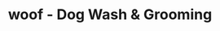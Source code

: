 ---
title: "woof - Dog Wash & Grooming"
url: /redmond/woof-dog-wash-and-grooming/
shop: pet grooming
---